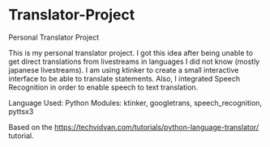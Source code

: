 # Translator-Project
Personal Translator Project 

This is my personal translator project. I got this idea after being unable to get direct translations from livestreams in languages I did not know (mostly japanese livestreams). I am using ktinker to create a small interactive interface to be able to translate statements. Also, I integrated Speech Recognition in order to enable speech to text translation. 

Language Used: Python
Modules: ktinker, googletrans, speech_recognition, pyttsx3

Based on the https://techvidvan.com/tutorials/python-language-translator/ tutorial.
